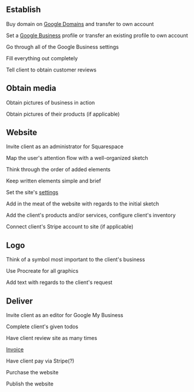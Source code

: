 ## Establish

Buy domain on [Google Domains](domains.google.com) and transfer to own account

Set a [Google Business](https://github.com/AmandaErnar/DigitalBusinessService.how/blob/main/GoogleBusiness.md) profile or transfer an existing profile to own account

Go through all of the Google Business settings

Fill everything out completely

Tell client to obtain customer reviews

## Obtain media

Obtain pictures of business in action

Obtain pictures of their products (if applicable)

## Website

Invite client as an administrator for Squarespace

Map the user's attention flow with a well-organized sketch

Think through the order of added elements

Keep written elements simple and brief

Set the site's [settings](https://github.com/AmandaErnar/DigitalBusinessService.how/blob/main/squarespace.md)

Add in the meat of the website with regards to the initial sketch

Add the client's products and/or services, configure client's inventory

Connect client's Stripe account to site (if applicable)

## Logo

Think of a symbol most important to the client's business

Use Procreate for all graphics

Add text with regards to the client's request

## Deliver

Invite client as an editor for Google My Business

Complete client's given todos

Have client review site as many times

[Invoice](https://github.com/AmandaErnar/DigitalBusinessService.how/blob/main/invoice.md)

Have client pay via Stripe(?)

Purchase the website

Publish the website

